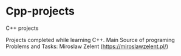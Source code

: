 # Cpp-projects
C++ projects

Projects completed while learning C++.
Main Source of programing Problems and Tasks: Miroslaw Zelent (https://miroslawzelent.pl/)

